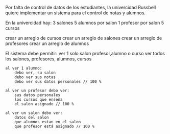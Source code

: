 


Por falta de control de datos de los estudiantes,
la univercidad Russbell quiere implementar un sistema 
para el control de notas y alumnos.

En la univercidad hay:
3 salones
5 alumnos por salon
1 profesor por salon
5 cursos

crear un arreglo de cursos 
crear un arreglo de salones
crear un arreglo de profesores
crear un arreglo de alumnos

El sistema debe permitir:
	ver 1 solo salon profesor,alumno o curso
	ver todos los salones, profesores, alumnos, cursos
	
	al ver 1 alumno:
		debo ver, su salon
		debo ver sus notas
		debo ver sus datos personales // 100 %
	
	al ver un profesor debo ver:
		sus datos personales
		los cursos que enseña
		el salon asignado // 100 %
	
	al ver un salon debo ver:
		datos del salon
		que alumnos estan en el salon
		que profesor está asignado // 100 %




	
		
	
	
	
	
